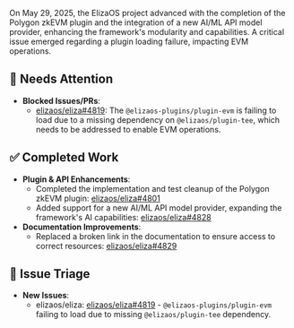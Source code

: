 On May 29, 2025, the ElizaOS project advanced with the completion of the Polygon zkEVM plugin and the integration of a new AI/ML API model provider, enhancing the framework's modularity and capabilities. A critical issue emerged regarding a plugin loading failure, impacting EVM operations.

## 🚨 Needs Attention
- **Blocked Issues/PRs**:
    - [elizaos/eliza#4819](https://github.com/elizaos/eliza/issues/4819): The `@elizaos-plugins/plugin-evm` is failing to load due to a missing dependency on `@elizaos/plugin-tee`, which needs to be addressed to enable EVM operations.

## ✅ Completed Work
- **Plugin & API Enhancements**:
    - Completed the implementation and test cleanup of the Polygon zkEVM plugin: [elizaos/eliza#4801](https://github.com/elizaos/eliza/pull/4801)
    - Added support for a new AI/ML API model provider, expanding the framework's AI capabilities: [elizaos/eliza#4828](https://github.com/elizaos/eliza/pull/4828)
- **Documentation Improvements**:
    - Replaced a broken link in the documentation to ensure access to correct resources: [elizaos/eliza#4829](https://github.com/elizaos/eliza/pull/4829)

## 🐞 Issue Triage
- **New Issues**:
    - elizaos/eliza: [elizaos/eliza#4819](https://github.com/elizaos/eliza/issues/4819) - `@elizaos-plugins/plugin-evm` failing to load due to missing `@elizaos/plugin-tee` dependency.